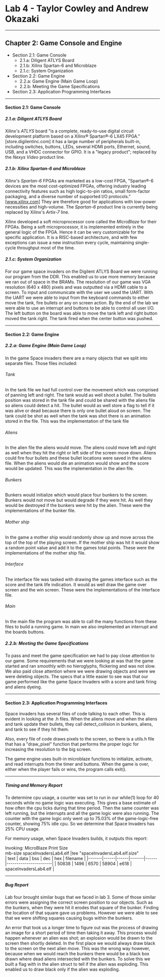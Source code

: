 # Lab 4 - Taylor Cowley and Andrew Okazaki
---
## Chapter 2: Game Console and Engine  
* Section 2.1: Game Console  
  * 2.1.a: Diligent ATLYS Board
  * 2.1.b: Xilinx Spartan-6 and Microblaze
  * 2.1.c: System Organization
* Section 2.2: Game Engine
  * 2.2.a: Game Engine (Main Game Loop)
  * 2.2.b: Meeting the Game Specifications
* Section 2.3: Application Programming Interfaces
---
#### Section 2.1: Game Console
##### 2.1.a: Diligent ATLYS Board
Xilinx's _ATLYS_ board "is a complete, ready-to-use digital circuit development platform based on a Xilinx® Spartan®-6 LX45 FPGA." [store.digilentinc.com] it has a large number of peripherals built-in, including switches, buttons, LEDs, several HDMI ports, Ethernet, sound, USB, and a VHDC connector for GPIO. It is a "legacy product"; replaced by the _Nexys Video_ product line.

##### 2.1.b: Xilinx Spartan-6 and Microblaze  
Xilinx's _Spartan-6_ FPGAs are marketed as a low-cost FPGA, "Spartan®-6 devices are the most cost-optimized FPGAs, offering industry leading connectivity features such as high logic-to-pin ratios, small form-factor packaging, and a diverse number of supported I/O protocols." [www.xilinx.com] They are therefore good for applications with low-power necessities and high-volume. The _Spartan-6_ product line is currently being replaced by Xilinx's _Artix-7_ line.

Xilinx developed a soft microprocessor core called the _MicroBlaze_ for their FPGAs. Being a soft microprocessor, it is implemented entirely in the general logic of the FPGA. Hence it can be very customizable for the specific application. It is a RISC-based architecture, and with few exceptions can issue a new instruction every cycle, maintaining single-cycle throughput most of the time.

##### 2.1.c: System Organization  
For our game space invaders on the Digilent ATLYS Board we were running our program from the DDR. This enabled us to use more memory because we ran out of space in the BRAMs. The resolution of our game was VGA resolution (640 x 480) pixels and was outputted via a HDMI cable to a screen. To input and communicate with the user we used the UART. With the UART we were able to input from the keyboard commands to either move the tank, fire bullets or any on screen action. By the end of the lab we were able to use an interrupt and buttons to be able to control all user I/O. The left button on the board was able to move the tank left and right button moved the tank right. The tank fired when the center button was pushed. 


---
#### Section 2.2: Game Engine
##### 2.2.a: Game Engine (Main Game Loop)  
In the game Space invaders there are a many objects that we split into separate files. Those files included:  
###### Tank
In the tank file we had full control over the movement which was comprised of panning left and right. The tank would as well shoot a bullet. The bullets position was stored in the tank file and could be shared with the aliens file so aliens could detect a hit. The bullet would as well store a flag to tell if it was alive or dead because there is only one bullet aloud on screen. The tank could be shot as well when the tank was shot there is an animation stored in the file. This was the implementation of the tank file
###### Aliens
In the alien file the aliens would move. The aliens could move left and right as well when they hit the right or left side of the screen move down. Aliens could fire four bullets and these bullet locations were saved in the aliens file. When the aliens would die an animation would show and the score would be updated.  This was the implementation in the alien file. 
###### Bunkers
Bunkers would initialize which would place four bunkers to the screen. Bunkers would not move but would degrade if they were hit. As well they would be destroyed if the bunkers were hit by the alien. These were the implementations of the bunker file. 
###### Mother ship 
In the game a mother ship would randomly show up and move across the top of the top of the playing screen. If the mother ship was hit it would show a random point value and add it to the games total points. These were the implementations of the mother ship file. 
###### Interface 
The interface file was tasked with drawing the games interface such as the score and the tank life indication. It would as well draw the game over screen and the win screen. These were the implementations of the Interface file. 
###### Main 
In the main file the program was able to call the many functions from these files to build a running game. In main we also implemented an interrupt and the boards buttons. 

##### 2.2.b: Meeting the Game Specifications  
To pass and meet the game specification we had to pay close attention to our game. Some requirements that we were looking at was that the game started and ran smoothly with no hieroglyphs, flickering and was not slow.  We also paid close attention where we were drawing objects and were we were deleting objects. The specs that a little easier to see was that our game performed like the game Space Invaders with a score and tank firing and aliens dyeing. 

---
#### Section 2.3: Application Programming Interfaces
Space invaders has several files of code talking to each other. This is evident in looking at the .h files. When the aliens move and when the aliens and tank update their bullets, they call detect_collision in bunkers, aliens, and tank to see if they hit them.

Also, every file of code draws pixels to the screen, so there is a utils.h file that has a "draw_pixel" function that performs the proper logic for increasing the resolution to the big screen.

The game engine uses built-in microblaze functions to initialize, activate, and read interrupts from the timer and buttons. When the game is over, either when the player fails or wins, the program calls exit().


---
##### Timing and Memory Report
To determine cpu usage, a counter was set to run in our while(1) loop for 40 seconds while no game logic was executing. This gives a base estimate of how often the cpu ticks during that time period. Then the same counter was left running, but the interrupts and all the game logic were also running. The counter with the game logic only went up to 75.03% of the game-logic-free counter, showing 75% idle cpu. So we determine that Space Invaders has 25% CPU usage.

For memory usage, when Space Invaders builds, it outputs this report:  

 Invoking: MicroBlaze Print Size  
 mb-size spaceInvadersLab4.elf |tee "spaceInvadersLab4.elf.size"  
  | text  | data | bss  | dec   | hex  | filename              |
  |-------|------|------|-------|------|-----------------------|
  | 50838 | 1496 | 6570 | 58904 | e618 | spaceInvadersLab4.elf |

---
##### Bug Report
Lab four brought similar bugs that we faced in lab 3. Some of those similar errors were assigning the correct screen position to our objects. Such as the bunkers, when they were hit it erodes that square of the bunker. Finding the location of that square gave us problems. However we were able to see that we were shifting squares causing bugs within the bunkers.  

An error that took us a longer time to figure out was the process of drawing an image for a short period of time then taking it away. This process would happen whenever an alien was shot; an explosion would be drawn to the screen then shortly deleted. In the first place we would always draw black to the screen on the next alien move. This was the wrong way however, because when we would reach the bunkers there would be a black box drawn where dead aliens intersected with the bunkers. To solve this we built a flag with in the alien struct to tell if the alien was exploding. This enabled us to draw black only if the alien was exploding.  

